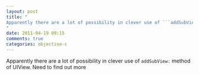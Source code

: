 ```yaml
---
layout: post
title: "
Apparently there are a lot of possibility in clever use of ```addSubView:``` method of UIView. Need to find out more
"
date: 2011-04-19 09:15
comments: true
categories: objective-c
---
```


Apparently there are a lot of possibility in clever use of ```addSubView:``` method of UIView. Need to find out more

